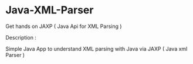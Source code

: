 # Java-XML-Parser
Get hands on JAXP ( Java Api for XML Parsing )


Description :

Simple Java App to understand XML parsing with Java via JAXP ( Java xml Parser )
